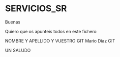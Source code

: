 # SERVICIOS_SR

Buenas 

Quiero que os apunteis todos en este fichero 

NOMBRE Y APELLIDO Y VUESTRO GIT
Mario Díaz GIT

UN SALUDO 




